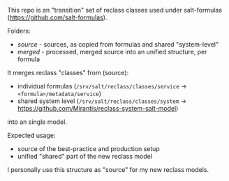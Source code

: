 
This repo is an "transition" set of reclass classes used under salt-formulas (https://github.com/salt-formulas).

Folders:
- *source* - sources, as copied from formulas and shared "system-level"
- *merged* - processed, merged source into an unified structure, per formula

It merges reclass "classes" from (source):
- individual formulas (`/srv/salt/reclass/classes/service` -> `<formula>/metadata/service`)
- shared system level (`/srv/salt/reclass/classes/system` -> https://github.com/Mirantis/reclass-system-salt-model)

into an single model.

Expected usage:
- source of the best-practice and production setup
- unified "shared" part of the new reclass model

I personally use this structure as "source" for my new reclass models.


